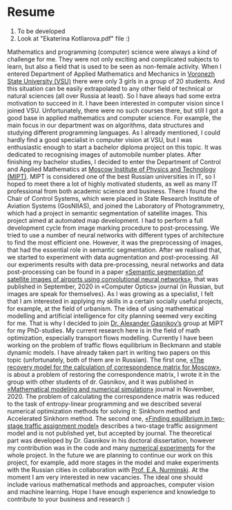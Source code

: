 # Resume
1. To be developed
2. Look at "Ekaterina Kotliarova.pdf" file :)

Mathematics and programming (computer) science were always a kind of challenge for me. They were not only exciting and complicated subjects to learn, but also a field that is used to be seen as non-female activity. When I entered Department of Applied Mathematics and Mechanics in [Voronezh State University (VSU)](https://www.vsu.ru/english/) there were only 3 girls in a group of 20 students. And this situation can be easily extrapolated to any other field of technical or natural sciences (all over Russia at least). So I have always had some extra motivation to succeed in it.
I have been interested in computer vision since I joined VSU. Unfortunately, there were no such courses there, but still I got a good base in applied mathematics and computer science. For example, the main focus in our department was on algorithms, data structures and studying different programming languages. As I already mentioned, I could hardly find a good specialist in computer vision at VSU, but I was enthusiastic enough to start a bachelor diploma project on this topic. It was dedicated to recognising images of automobile number plates.
After finishing my bachelor studies, I decided to enter the Department of Control and Applied Mathematics at [Moscow Institute of Physics and Technology (MIPT)](https://mipt.ru/english/). MIPT is considered one of the best Russian universities in IT, so I hoped to meet there a lot of highly motivated students, as well as many IT professional from both academic science and business. There I found the Chair of Control Systems, which were placed in State Research Institute of Aviation Systems
(GosNIIAS), and joined the Laboratory of Photogrammetry, which had a project in semantic segmentation of satellite images. This project aimed at automated map development. I had to perform a full development cycle from image marking procedure to post-processing. We tried to use a number of neural networks with different types of architecture to find the most efficient one. However, it was the preprocessing of images, that had the essential role in semantic segmentation. After we realised that, we started to experiment with data augmentation and post-processing. All our experiments results with data pre-processing, neural networks and data post-processing can be found in a paper [«Semantic segmentation of satellite images of airports using convolutional neural networks»](https://github.com/tamamolis/VGGUnet/blob/master/res/semantic_segmentation.pdf), that was published in September, 2020 in «Computer Optics» journal (in Russian, but images are speak for themselves).
As I was growing as a specialist, I felt that I am interested in applying my skills in a certain socially useful projects, for example, at the field of urbanism. The idea of using mathematical modelling and artificial intelligence for city planning seemed very exciting for me. That is why I decided to join [Dr. Alexander Gasnikov’s](https://scholar.google.ru/citations?hl=ru&user=AmeE8qkAAAAJ) group at MIPT for my PhD-studies. My current research here is in the field of math optimization, especially transport flows modelling. Currently I have been working on the problem of traffic flows equilibrium in Beckmann and stable dynamic models. I have already taken part in writing two papers on this topic (unfortunately, both of them are in Russian). The first one, [«The recovery model for the calculation of correspondence matrix for Moscow»](https://arxiv.org/abs/2005.11604), is about a problem of restoring the correspondence matrix, I wrote it in the group with other students of dr. Gasnikov, and it was published in [«Mathematical modeling and numerical simulation»](http://crm-en.ics.org.ru/journal/article/2977/) journal in November, 2020. The problem of calculating the correspondence matrix was reduced to the task of entropy-linear programming and we described several numerical optimization methods for solving it: Sinkhorn method and Accelerated Sinkhorn method. The second one, [«Finding equilibrium in two-stage traffic assignment model»](https://arxiv.org/abs/2012.04516) describes a two-stage traffic assignment model and is not published yet, but accepted by journal. The theoretical part was developed by Dr. Gasnikov in his doctoral dissertation, however my contribution was in the code and many [numerical experiments](https://github.com/tamamolis/TransportNet/tree/master) for the whole project. In the future we are planning to continue our work on this project, for example, add more stages in the model and make experiments with the Russian cities in collaboration with [Prof. E.A. Nurminski](http://www.mathnet.ru/eng/person34069).
At the moment I am very interested in new vacancies. The ideal one should include various mathematical methods and approaches, computer vision and machine learning. Hope I have enough experience and knowledge to contribute to your business and research :)
